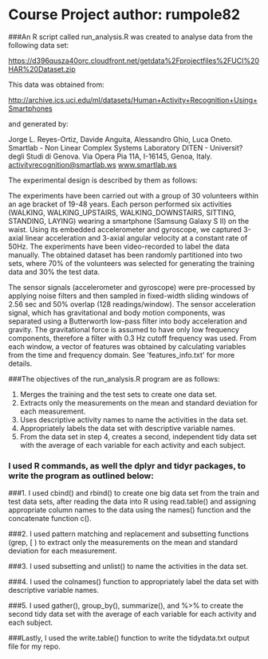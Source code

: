 Course Project
author: rumpole82
==============

###An R script called run_analysis.R was created to analyse data from the following data set:

https://d396qusza40orc.cloudfront.net/getdata%2Fprojectfiles%2FUCI%20HAR%20Dataset.zip

This data was obtained from:

http://archive.ics.uci.edu/ml/datasets/Human+Activity+Recognition+Using+Smartphones

and generated by:

Jorge L. Reyes-Ortiz, Davide Anguita, Alessandro Ghio, Luca Oneto.
Smartlab - Non Linear Complex Systems Laboratory
DITEN - Universit? degli Studi di Genova.
Via Opera Pia 11A, I-16145, Genoa, Italy.
activityrecognition@smartlab.ws
www.smartlab.ws

The experimental design is described by them as follows:

The experiments have been carried out with a group of 30 volunteers within an age bracket of 19-48 years. Each person performed six activities (WALKING, WALKING_UPSTAIRS, WALKING_DOWNSTAIRS, SITTING, STANDING, LAYING) wearing a smartphone (Samsung Galaxy S II) on the waist. Using its embedded accelerometer and gyroscope, we captured 3-axial linear acceleration and 3-axial angular velocity at a constant rate of 50Hz. The experiments have been video-recorded to label the data manually. The obtained dataset has been randomly partitioned into two sets, where 70% of the volunteers was selected for generating the training data and 30% the test data. 

The sensor signals (accelerometer and gyroscope) were pre-processed by applying noise filters and then sampled in fixed-width sliding windows of 2.56 sec and 50% overlap (128 readings/window). The sensor acceleration signal, which has gravitational and body motion components, was separated using a Butterworth low-pass filter into body acceleration and gravity. The gravitational force is assumed to have only low frequency components, therefore a filter with 0.3 Hz cutoff frequency was used. From each window, a vector of features was obtained by calculating variables from the time and frequency domain. See 'features_info.txt' for more details. 

###The objectives of the run_analysis.R program are as follows:
1. Merges the training and the test sets to create one data set.
2. Extracts only the measurements on the mean and standard deviation for each measurement. 
3. Uses descriptive activity names to name the activities in the data set.
4. Appropriately labels the data set with descriptive variable names. 
5. From the data set in step 4, creates a second, independent tidy data set with the average of each variable for each activity and each subject.

### I used R commands, as well the dplyr and tidyr packages, to write the program as outlined below: 

###1. I used cbind() and rbind() to create one big data set from the train and test data sets, after reading the data into R using read.table() and assigning appropriate column names to the data using the names() function and the concatenate function c().

###2. I used pattern matching and replacement and subsetting functions (grep, [ ) to extract only the measurements on the mean and standard deviation for each measurement.

###3. I used subsetting and unlist() to name the activities in the data set.

###4. I used the colnames() function to appropriately label the data set with descriptive variable names.

###5. I used gather(), group_by(), summarize(), and %>% to create the second tidy data set with the average of each variable for each activity and each subject.

###Lastly, I used the write.table() function to write the tidydata.txt output file for my repo.




